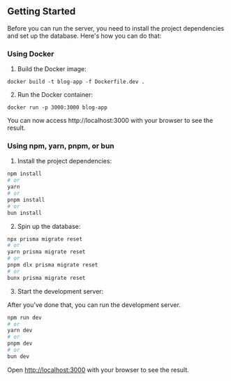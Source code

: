 ## Getting Started

Before you can run the server, you need to install the project dependencies and set up the database. Here's how you can do that:

### Using Docker

1. Build the Docker image:

```docker build -t blog-app -f Dockerfile.dev .```

2. Run the Docker container:

```docker run -p 3000:3000 blog-app```

You can now access http://localhost:3000 with your browser to see the result.

### Using npm, yarn, pnpm, or bun

1. Install the project dependencies:

```bash
npm install
# or
yarn
# or
pnpm install
# or
bun install
```

2. Spin up the database:

```bash
npx prisma migrate reset
# or
yarn prisma migrate reset
# or
pnpm dlx prisma migrate reset
# or
bunx prisma migrate reset
```

3. Start the development server:

After you've done that, you can run the development server.
```bash
npm run dev
# or
yarn dev
# or
pnpm dev
# or
bun dev
```

Open [http://localhost:3000](http://localhost:3000) with your browser to see the result.